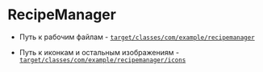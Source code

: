 # RecipeManager
- Путь к рабочим файлам - [`target/classes/com/example/recipemanager`](https://github.com/smoothie-ws/RecipeManager/tree/main/target/classes/com/example/recipemanager)

- Путь к иконкам и остальным изображениям - [`target/classes/com/example/recipemanager/icons`](https://github.com/smoothie-ws/RecipeManager/tree/main/target/classes/com/example/recipemanager/icons)
